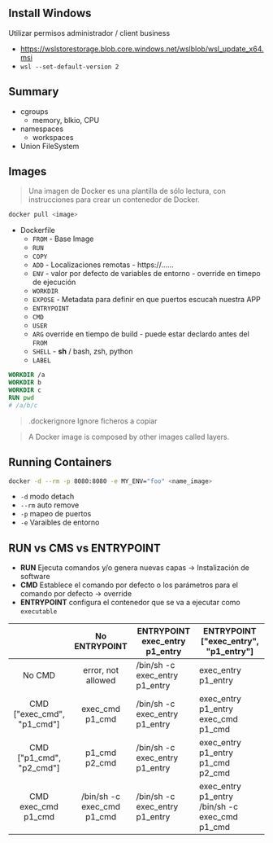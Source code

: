 ## Install Windows

Utilizar permisos administrador / client business

- https://wslstorestorage.blob.core.windows.net/wslblob/wsl_update_x64.msi
- `wsl --set-default-version 2`

## Summary

- cgroups
    - memory, blkio, CPU
- namespaces
    - workspaces
- Union FileSystem

## Images

> Una imagen de Docker es una plantilla de sólo lectura, con instrucciones para crear un contenedor de Docker.

```bash
docker pull <image>
```

- Dockerfile
    - `FROM` - Base Image
    - `RUN` 
    - `COPY`
    - `ADD` - Localizaciones remotas - https://......
    - `ENV` - valor por defecto de variables de entorno - override en timepo de ejecución
    - `WORKDIR` 
    - `EXPOSE` - Metadata para definir en que puertos escucah nuestra APP
    - `ENTRYPOINT`
    - `CMD`
    - `USER`
    - `ARG` override en tiempo de build - puede estar declardo antes del `FROM`
    - `SHELL` - **sh** / bash, zsh, python 
    - `LABEL`


```Dockerfile
WORKDIR /a
WORKDIR b
WORKDIR c
RUN pwd 
# /a/b/c
```


> .dockerignore Ignore ficheros a copiar

> A Docker image is composed by other images called layers.

## Running Containers

```bash
docker -d --rm -p 8080:8080 -e MY_ENV="foo" <name_image> 
```

- `-d` modo detach
- `--rm` auto remove
- `-p` mapeo de puertos
- `-e` Varaibles de entorno

## RUN vs CMS vs ENTRYPOINT

- **RUN** Ejecuta comandos y/o genera nuevas capas -> Instalización de software
- **CMD** Establece el comando por defecto o los parámetros para el comando por defecto -> override
- **ENTRYPOINT** configura el contenedor que se va a ejecutar como `executable`

|                            |        No ENTRYPOINT       | ENTRYPOINT exec_entry p1_entry | ENTRYPOINT ["exec_entry", "p1_entry"]          |
|:--------------------------:|:--------------------------:|--------------------------------|------------------------------------------------|
|           No CMD           |     error, not allowed     | /bin/sh -c exec_entry p1_entry |               exec_entry p1_entry              |
| CMD ["exec_cmd", "p1_cmd"] |       exec_cmd p1_cmd      | /bin/sh -c exec_entry p1_entry |       exec_entry p1_entry exec_cmd p1_cmd      |
| CMD ["p1_cmd", "p2_cmd"]   |        p1_cmd p2_cmd       | /bin/sh -c exec_entry p1_entry |        exec_entry p1_entry p1_cmd p2_cmd       |
|     CMD exec_cmd p1_cmd    | /bin/sh -c exec_cmd p1_cmd | /bin/sh -c exec_entry p1_entry | exec_entry p1_entry /bin/sh -c exec_cmd p1_cmd |
